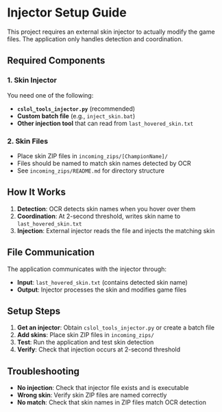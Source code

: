 # Injector Setup Guide

This project requires an external skin injector to actually modify the game files. The application only handles detection and coordination.

## Required Components

### 1. Skin Injector
You need one of the following:
- **`cslol_tools_injector.py`** (recommended)
- **Custom batch file** (e.g., `inject_skin.bat`)
- **Other injection tool** that can read from `last_hovered_skin.txt`

### 2. Skin Files
- Place skin ZIP files in `incoming_zips/[ChampionName]/`
- Files should be named to match skin names detected by OCR
- See `incoming_zips/README.md` for directory structure

## How It Works

1. **Detection**: OCR detects skin names when you hover over them
2. **Coordination**: At 2-second threshold, writes skin name to `last_hovered_skin.txt`
3. **Injection**: External injector reads the file and injects the matching skin

## File Communication

The application communicates with the injector through:
- **Input**: `last_hovered_skin.txt` (contains detected skin name)
- **Output**: Injector processes the skin and modifies game files

## Setup Steps

1. **Get an injector**: Obtain `cslol_tools_injector.py` or create a batch file
2. **Add skins**: Place skin ZIP files in `incoming_zips/`
3. **Test**: Run the application and test skin detection
4. **Verify**: Check that injection occurs at 2-second threshold

## Troubleshooting

- **No injection**: Check that injector file exists and is executable
- **Wrong skin**: Verify skin ZIP files are named correctly
- **No match**: Check that skin names in ZIP files match OCR detection
